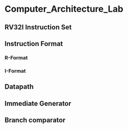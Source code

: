 # Computer_Architecture_Lab

## RV32I Instruction Set

## Instruction Format 

### R-Format
### I-Format 

## Datapath

## Immediate Generator

## Branch comparator
